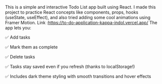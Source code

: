 This is a simple and interactive Todo List app built using React. I made this project to practice React concepts like components, props, hooks (useState, useEffect), and also tried adding some cool animations using Framer Motion.
Link :https://to-do-application-kappa-indol.vercel.app/
The app lets you:

✅ Add tasks

✅ Mark them as complete

✅ Delete tasks

✅ Tasks stay saved even if you refresh (thanks to localStorage!)

✅ Includes dark theme styling with smooth transitions and hover effects

